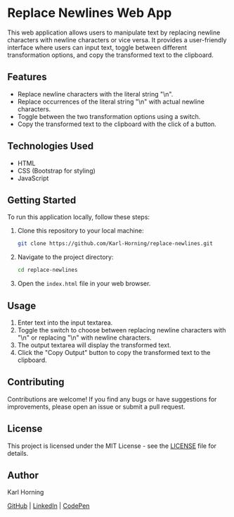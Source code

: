 # Replace Newlines Web App

This web application allows users to manipulate text by replacing newline characters with newline characters or vice versa. It provides a user-friendly interface where users can input text, toggle between different transformation options, and copy the transformed text to the clipboard.

## Features

- Replace newline characters with the literal string "\\n".
- Replace occurrences of the literal string "\\n" with actual newline characters.
- Toggle between the two transformation options using a switch.
- Copy the transformed text to the clipboard with the click of a button.

## Technologies Used

- HTML
- CSS (Bootstrap for styling)
- JavaScript

## Getting Started

To run this application locally, follow these steps:

1. Clone this repository to your local machine:
   ```bash
   git clone https://github.com/Karl-Horning/replace-newlines.git
   ```

2. Navigate to the project directory:
   ```bash
   cd replace-newlines
   ```

3. Open the `index.html` file in your web browser.

## Usage

1. Enter text into the input textarea.
2. Toggle the switch to choose between replacing newline characters with "\\n" or replacing "\\n" with newline characters.
3. The output textarea will display the transformed text.
4. Click the "Copy Output" button to copy the transformed text to the clipboard.

## Contributing

Contributions are welcome! If you find any bugs or have suggestions for improvements, please open an issue or submit a pull request.

## License

This project is licensed under the MIT License - see the [LICENSE](LICENSE) file for details.

## Author

Karl Horning

[GitHub](https://github.com/Karl-Horning/) | [LinkedIn](https://www.linkedin.com/in/karl-horning/) | [CodePen](https://codepen.io/karlhorning)